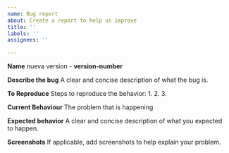 ```yaml
---
name: Bug report
about: Create a report to help us improve
title: ''
labels: ''
assignees: ''

---
```


**Name**
nueva version - **version-number**

**Describe the bug**
A clear and concise description of what the bug is.

**To Reproduce**
Steps to reproduce the behavior:
1.
2.
3.

**Current Behaviour**
The problem that is happening

**Expected behavior**
A clear and concise description of what you expected to happen.

**Screenshots**
If applicable, add screenshots to help explain your problem.
